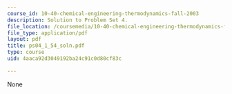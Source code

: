 ```yaml
---
course_id: 10-40-chemical-engineering-thermodynamics-fall-2003
description: Solution to Problem Set 4.
file_location: /coursemedia/10-40-chemical-engineering-thermodynamics-fall-2003/4aaca92d3049192ba24c91c0d80cf83c_ps04_1_54_soln.pdf
file_type: application/pdf
layout: pdf
title: ps04_1_54_soln.pdf
type: course
uid: 4aaca92d3049192ba24c91c0d80cf83c

---
```

None